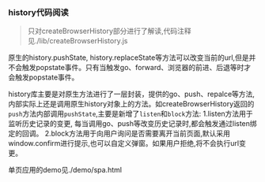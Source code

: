 ### history代码阅读
> 只对createBrowserHistory部分进行了解读,代码注释见./lib/createBrowserHistory.js

原生的history.pushState, history.replaceState等方法可以改变当前的url,但是并不会触发popstate事件。只有当触发go、forward、浏览器的前进、后退等时才会触发popstate事件。

history库主要是对原生方法进行了一层封装，提供的go、push、repalce等方法,内部实际上还是调用原生history对象上的方法。如createBrowserHistory返回的`push`方法内部调用`pushState`,主要是新增了`listen`和`block`方法:
1.listen方法用于监听历史记录的变更, 每当调用go、push等改变历史记录时,都会触发通过listen绑定的回调。
2.block方法用于向用户询问是否需要离开当前页面,默认采用window.confirm进行提示,也可以自定义弹窗。如果用户拒绝,将不会执行url变更。

单页应用的demo见./demo/spa.html
